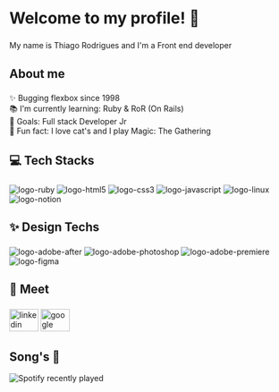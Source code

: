 <h1 align="left">Welcome to my profile! 👋</h1>

###

<p align="left">My name is Thiago Rodrigues and I'm a Front end developer</p>

###

<h2 align="left">About me</h2>

###

<p align="left">✨ Bugging flexbox since 1998<br>📚 I'm currently learning: Ruby & RoR (On Rails)<br>🎯 Goals: Full stack Developer Jr<br>🎲 Fun fact: I love cat's and I play Magic: The Gathering</p>

###

<h2 align="left">💻 Tech Stacks</h2>

###

<div align="left">
  <img src="https://img.shields.io/badge/Ruby-%23CC342D.svg?style=flat&logo=ruby&logoColor=white" alt="logo-ruby" />
  <img src="https://img.shields.io/badge/Html%205-%23E34F26.svg?style=flat&logo=html5&logoColor=white" alt="logo-html5"/>
  <img src="https://img.shields.io/badge/Css%203-%231572B6.svg?style=flat&logo=css3&logoColor=white" alt="logo-css3" />
  <img src="https://img.shields.io/badge/Javascript-%23323330.svg?style=flat&logo=javascript&logoColor=%23F7DF1E" alt="logo-javascript" />
  <img src="https://img.shields.io/badge/Linux-FCC624?style=flat&logo=linux&logoColor=black" alt="logo-linux" />
  <img src="https://img.shields.io/badge/Notion-%23000000.svg?style=flat&logo=notion&logoColor=white" alt="logo-notion" />
</div>

###

<h2 align="left">✨ Design Techs</h2>

###

<div align="left">
  <img src="https://img.shields.io/badge/Adobe%20After%20Effects-9999FF.svg?style=flat&logo=Adobe%20After%20Effects&logoColor=white" alt="logo-adobe-after" />
  <img src="https://img.shields.io/badge/Adobe%20Photoshop-%2331A8FF.svg?style=flat&logo=adobephotoshop&logoColor=white" alt="logo-adobe-photoshop" />
  <img src="https://img.shields.io/badge/Adobe%20Premiere%20Pro-9999FF.svg?style=flat&logo=Adobe%20Premiere%20Pro&logoColor=white" alt="logo-adobe-premiere" />
  <img src="https://img.shields.io/badge/Figma-%23F24E1E.svg?style=flat&logo=figma&logoColor=white" alt="logo-figma" />
</div>

###

<h2 align="left">📧 Meet</h2>

###

<div align="left">
    <a href="https://www.linkedin.com/in/rdes-thiago201/"><img src="https://cdn.jsdelivr.net/gh/devicons/devicon/icons/linkedin/linkedin-original.svg" height="40" width="52" alt="linkedin logo"  /></a>
   <a href="mailto:rdes.thiago@gmail.com"><img src="https://cdn.jsdelivr.net/gh/devicons/devicon/icons/google/google-original.svg" height="40" width="52" alt="google logo"  /></a>
</div>

###

<h2 align="left">Song's 🎵</h2>

<div align="center">
  <a href="https://open.spotify.com/user/thiagosilvabr">
    <img src="https://spotify-recently-played-readme.vercel.app/api?user=thiagosilvabr" alt="Spotify recently played" align="left"  />
  </a>
</div>

###
###
